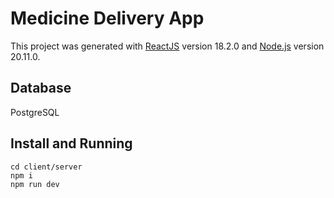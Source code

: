 # Medicine Delivery App
This project was generated with <a href="https://react.dev/">ReactJS</a> version 18.2.0 and <a href="https://nodejs.org/en">Node.js</a> version 20.11.0.

## Database
PostgreSQL

## Install and Running
```
cd client/server
npm i
npm run dev
```
